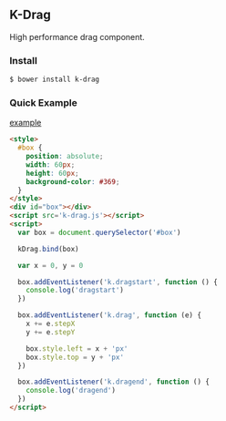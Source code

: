 ## K-Drag

High performance drag component.

### Install

```bash
$ bower install k-drag
```

### Quick Example

<a href="http://kuroguo.github.io/k-drag/example/" target="_blank">example</a>

```html
<style>
  #box {
    position: absolute;
    width: 60px;
    height: 60px;
    background-color: #369;
  }
</style>
<div id="box"></div>
<script src='k-drag.js'></script>
<script>
  var box = document.querySelector('#box')

  kDrag.bind(box)

  var x = 0, y = 0

  box.addEventListener('k.dragstart', function () {
    console.log('dragstart')
  })

  box.addEventListener('k.drag', function (e) {
    x += e.stepX
    y += e.stepY

    box.style.left = x + 'px'
    box.style.top = y + 'px'
  })

  box.addEventListener('k.dragend', function () {
    console.log('dragend')
  })
</script>
```
